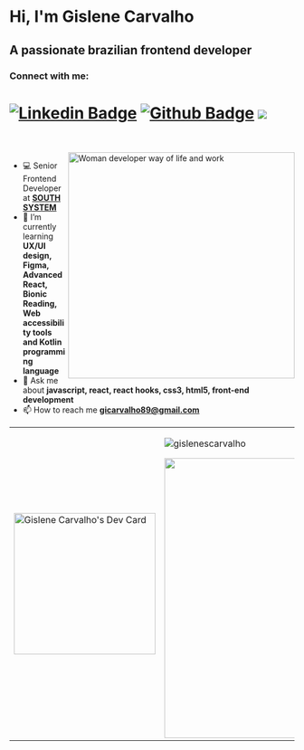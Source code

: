 <h1 align="left">Hi, I'm Gislene Carvalho</h1>
<h2 align="left"> A passionate brazilian frontend developer </h2> 

<h3 align="left">Connect with me:</h3> 

# [![Linkedin Badge](https://img.shields.io/badge/-LinkedIn-0077B5?style=flat&logo=Linkedin&logoColor=white&link=https://www.linkedin.com/in/gislenecarvalho/)](https://www.linkedin.com/in/gislenecarvalho/) [![Github Badge](https://img.shields.io/badge/-Github-242A2D?style=flat&logo=Github&logoColor=white&link=https://github.com/gislenescarvalho/)](https://github.com/gislenescarvalho/) ![](https://komarev.com/ghpvc/?username=gislenescarvalho)

<br/>
<br />
 
<img align="right" src="https://user-images.githubusercontent.com/62280849/128852791-6fb73a65-29a6-4c5e-84c5-e8372ac2bd77.gif" width="400" alt="Woman developer way of life and work">

 - 💻 Senior Frontend Developer at <strong>[SOUTH SYSTEM](https://southsystem.com.br/)</strong>
- 🌱 I’m currently learning **UX/UI design, Figma, Advanced React, Bionic Reading, Web accessibility tools and Kotlin programming language**
- 💬 Ask me about **javascript, react, react hooks, css3, html5, front-end development**
- 📫 How to reach me **gicarvalho89@gmail.com**     

<center>
 <table>
   <tr>
     <td>
     <a align="left" href="https://app.daily.dev/gscarvalho"><img src="https://api.daily.dev/devcards/f712d2f275d54a45913034c3afb6ee37.png?r=kno" width="250" alt="Gislene Carvalho's Dev Card"/></a> 
   </td>
   <td>
   <p><img align="center" src="https://github-readme-stats.vercel.app/api/top-langs?username=gislenescarvalho&show_icons=true&locale=en&layout=compact"      alt="gislenescarvalho" /></p>
   <img width="495px" align="left" src="https://github-readme-stats.vercel.app/api?username=gislenescarvalho&show_icons=true&count_private=true" />
   </td>
  </tr>   
  </table>
</center>

